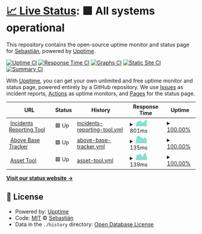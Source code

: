 # [📈 Live Status](https://sebastian-velasquez.dev): <!--live status--> **🟩 All systems operational**

This repository contains the open-source uptime monitor and status page for [Sebastián](https://www.sebastian-velasquez.dev), powered by [Upptime](https://github.com/upptime/upptime).

[![Uptime CI](https://github.com/dadapunk/upptime/workflows/Uptime%20CI/badge.svg)](https://github.com/dadapunk/upptime/actions?query=workflow%3A%22Uptime+CI%22)
[![Response Time CI](https://github.com/dadapunk/upptime/workflows/Response%20Time%20CI/badge.svg)](https://github.com/dadapunk/upptime/actions?query=workflow%3A%22Response+Time+CI%22)
[![Graphs CI](https://github.com/dadapunk/upptime/workflows/Graphs%20CI/badge.svg)](https://github.com/dadapunk/upptime/actions?query=workflow%3A%22Graphs+CI%22)
[![Static Site CI](https://github.com/dadapunk/upptime/workflows/Static%20Site%20CI/badge.svg)](https://github.com/dadapunk/upptime/actions?query=workflow%3A%22Static+Site+CI%22)
[![Summary CI](https://github.com/dadapunk/upptime/workflows/Summary%20CI/badge.svg)](https://github.com/dadapunk/upptime/actions?query=workflow%3A%22Summary+CI%22)

With [Upptime](https://upptime.js.org), you can get your own unlimited and free uptime monitor and status page, powered entirely by a GitHub repository. We use [Issues](https://github.com/dadapunk/upptime/issues) as incident reports, [Actions](https://github.com/dadapunk/upptime/actions) as uptime monitors, and [Pages](https://sebastian-velasquez.dev) for the status page.

<!--start: status pages-->
<!-- This summary is generated by Upptime (https://github.com/upptime/upptime) -->
<!-- Do not edit this manually, your changes will be overwritten -->
<!-- prettier-ignore -->
| URL | Status | History | Response Time | Uptime |
| --- | ------ | ------- | ------------- | ------ |
| <img alt="" src="https://icons.duckduckgo.com/ip3/incidents.irep-tech.com.ico" height="13"> [Incidents Reporting Tool](https://incidents.irep-tech.com) | 🟩 Up | [incidents-reporting-tool.yml](https://github.com/dadapunk/upptime/commits/HEAD/history/incidents-reporting-tool.yml) | <details><summary><img alt="Response time graph" src="./graphs/incidents-reporting-tool/response-time-week.png" height="20"> 801ms</summary><br><a href="https://sebastian-velasquez.dev/upptime/history/incidents-reporting-tool"><img alt="Response time 716" src="https://img.shields.io/endpoint?url=https%3A%2F%2Fraw.githubusercontent.com%2Fdadapunk%2Fupptime%2FHEAD%2Fapi%2Fincidents-reporting-tool%2Fresponse-time.json"></a><br><a href="https://sebastian-velasquez.dev/upptime/history/incidents-reporting-tool"><img alt="24-hour response time 1025" src="https://img.shields.io/endpoint?url=https%3A%2F%2Fraw.githubusercontent.com%2Fdadapunk%2Fupptime%2FHEAD%2Fapi%2Fincidents-reporting-tool%2Fresponse-time-day.json"></a><br><a href="https://sebastian-velasquez.dev/upptime/history/incidents-reporting-tool"><img alt="7-day response time 801" src="https://img.shields.io/endpoint?url=https%3A%2F%2Fraw.githubusercontent.com%2Fdadapunk%2Fupptime%2FHEAD%2Fapi%2Fincidents-reporting-tool%2Fresponse-time-week.json"></a><br><a href="https://sebastian-velasquez.dev/upptime/history/incidents-reporting-tool"><img alt="30-day response time 735" src="https://img.shields.io/endpoint?url=https%3A%2F%2Fraw.githubusercontent.com%2Fdadapunk%2Fupptime%2FHEAD%2Fapi%2Fincidents-reporting-tool%2Fresponse-time-month.json"></a><br><a href="https://sebastian-velasquez.dev/upptime/history/incidents-reporting-tool"><img alt="1-year response time 718" src="https://img.shields.io/endpoint?url=https%3A%2F%2Fraw.githubusercontent.com%2Fdadapunk%2Fupptime%2FHEAD%2Fapi%2Fincidents-reporting-tool%2Fresponse-time-year.json"></a></details> | <details><summary><a href="https://sebastian-velasquez.dev/upptime/history/incidents-reporting-tool">100.00%</a></summary><a href="https://sebastian-velasquez.dev/upptime/history/incidents-reporting-tool"><img alt="All-time uptime 99.73%" src="https://img.shields.io/endpoint?url=https%3A%2F%2Fraw.githubusercontent.com%2Fdadapunk%2Fupptime%2FHEAD%2Fapi%2Fincidents-reporting-tool%2Fuptime.json"></a><br><a href="https://sebastian-velasquez.dev/upptime/history/incidents-reporting-tool"><img alt="24-hour uptime 100.00%" src="https://img.shields.io/endpoint?url=https%3A%2F%2Fraw.githubusercontent.com%2Fdadapunk%2Fupptime%2FHEAD%2Fapi%2Fincidents-reporting-tool%2Fuptime-day.json"></a><br><a href="https://sebastian-velasquez.dev/upptime/history/incidents-reporting-tool"><img alt="7-day uptime 100.00%" src="https://img.shields.io/endpoint?url=https%3A%2F%2Fraw.githubusercontent.com%2Fdadapunk%2Fupptime%2FHEAD%2Fapi%2Fincidents-reporting-tool%2Fuptime-week.json"></a><br><a href="https://sebastian-velasquez.dev/upptime/history/incidents-reporting-tool"><img alt="30-day uptime 100.00%" src="https://img.shields.io/endpoint?url=https%3A%2F%2Fraw.githubusercontent.com%2Fdadapunk%2Fupptime%2FHEAD%2Fapi%2Fincidents-reporting-tool%2Fuptime-month.json"></a><br><a href="https://sebastian-velasquez.dev/upptime/history/incidents-reporting-tool"><img alt="1-year uptime 99.72%" src="https://img.shields.io/endpoint?url=https%3A%2F%2Fraw.githubusercontent.com%2Fdadapunk%2Fupptime%2FHEAD%2Fapi%2Fincidents-reporting-tool%2Fuptime-year.json"></a></details>
| <img alt="" src="https://icons.duckduckgo.com/ip3/abt.irep-tech.com.ico" height="13"> [Above Base Tracker](https://abt.irep-tech.com/) | 🟩 Up | [above-base-tracker.yml](https://github.com/dadapunk/upptime/commits/HEAD/history/above-base-tracker.yml) | <details><summary><img alt="Response time graph" src="./graphs/above-base-tracker/response-time-week.png" height="20"> 135ms</summary><br><a href="https://sebastian-velasquez.dev/upptime/history/above-base-tracker"><img alt="Response time 157" src="https://img.shields.io/endpoint?url=https%3A%2F%2Fraw.githubusercontent.com%2Fdadapunk%2Fupptime%2FHEAD%2Fapi%2Fabove-base-tracker%2Fresponse-time.json"></a><br><a href="https://sebastian-velasquez.dev/upptime/history/above-base-tracker"><img alt="24-hour response time 82" src="https://img.shields.io/endpoint?url=https%3A%2F%2Fraw.githubusercontent.com%2Fdadapunk%2Fupptime%2FHEAD%2Fapi%2Fabove-base-tracker%2Fresponse-time-day.json"></a><br><a href="https://sebastian-velasquez.dev/upptime/history/above-base-tracker"><img alt="7-day response time 135" src="https://img.shields.io/endpoint?url=https%3A%2F%2Fraw.githubusercontent.com%2Fdadapunk%2Fupptime%2FHEAD%2Fapi%2Fabove-base-tracker%2Fresponse-time-week.json"></a><br><a href="https://sebastian-velasquez.dev/upptime/history/above-base-tracker"><img alt="30-day response time 150" src="https://img.shields.io/endpoint?url=https%3A%2F%2Fraw.githubusercontent.com%2Fdadapunk%2Fupptime%2FHEAD%2Fapi%2Fabove-base-tracker%2Fresponse-time-month.json"></a><br><a href="https://sebastian-velasquez.dev/upptime/history/above-base-tracker"><img alt="1-year response time 157" src="https://img.shields.io/endpoint?url=https%3A%2F%2Fraw.githubusercontent.com%2Fdadapunk%2Fupptime%2FHEAD%2Fapi%2Fabove-base-tracker%2Fresponse-time-year.json"></a></details> | <details><summary><a href="https://sebastian-velasquez.dev/upptime/history/above-base-tracker">100.00%</a></summary><a href="https://sebastian-velasquez.dev/upptime/history/above-base-tracker"><img alt="All-time uptime 97.82%" src="https://img.shields.io/endpoint?url=https%3A%2F%2Fraw.githubusercontent.com%2Fdadapunk%2Fupptime%2FHEAD%2Fapi%2Fabove-base-tracker%2Fuptime.json"></a><br><a href="https://sebastian-velasquez.dev/upptime/history/above-base-tracker"><img alt="24-hour uptime 100.00%" src="https://img.shields.io/endpoint?url=https%3A%2F%2Fraw.githubusercontent.com%2Fdadapunk%2Fupptime%2FHEAD%2Fapi%2Fabove-base-tracker%2Fuptime-day.json"></a><br><a href="https://sebastian-velasquez.dev/upptime/history/above-base-tracker"><img alt="7-day uptime 100.00%" src="https://img.shields.io/endpoint?url=https%3A%2F%2Fraw.githubusercontent.com%2Fdadapunk%2Fupptime%2FHEAD%2Fapi%2Fabove-base-tracker%2Fuptime-week.json"></a><br><a href="https://sebastian-velasquez.dev/upptime/history/above-base-tracker"><img alt="30-day uptime 100.00%" src="https://img.shields.io/endpoint?url=https%3A%2F%2Fraw.githubusercontent.com%2Fdadapunk%2Fupptime%2FHEAD%2Fapi%2Fabove-base-tracker%2Fuptime-month.json"></a><br><a href="https://sebastian-velasquez.dev/upptime/history/above-base-tracker"><img alt="1-year uptime 97.82%" src="https://img.shields.io/endpoint?url=https%3A%2F%2Fraw.githubusercontent.com%2Fdadapunk%2Fupptime%2FHEAD%2Fapi%2Fabove-base-tracker%2Fuptime-year.json"></a></details>
| <img alt="" src="https://icons.duckduckgo.com/ip3/tools.irep-tech.com.ico" height="13"> [Asset Tool](https://tools.irep-tech.com/) | 🟩 Up | [asset-tool.yml](https://github.com/dadapunk/upptime/commits/HEAD/history/asset-tool.yml) | <details><summary><img alt="Response time graph" src="./graphs/asset-tool/response-time-week.png" height="20"> 139ms</summary><br><a href="https://sebastian-velasquez.dev/upptime/history/asset-tool"><img alt="Response time 132" src="https://img.shields.io/endpoint?url=https%3A%2F%2Fraw.githubusercontent.com%2Fdadapunk%2Fupptime%2FHEAD%2Fapi%2Fasset-tool%2Fresponse-time.json"></a><br><a href="https://sebastian-velasquez.dev/upptime/history/asset-tool"><img alt="24-hour response time 77" src="https://img.shields.io/endpoint?url=https%3A%2F%2Fraw.githubusercontent.com%2Fdadapunk%2Fupptime%2FHEAD%2Fapi%2Fasset-tool%2Fresponse-time-day.json"></a><br><a href="https://sebastian-velasquez.dev/upptime/history/asset-tool"><img alt="7-day response time 139" src="https://img.shields.io/endpoint?url=https%3A%2F%2Fraw.githubusercontent.com%2Fdadapunk%2Fupptime%2FHEAD%2Fapi%2Fasset-tool%2Fresponse-time-week.json"></a><br><a href="https://sebastian-velasquez.dev/upptime/history/asset-tool"><img alt="30-day response time 131" src="https://img.shields.io/endpoint?url=https%3A%2F%2Fraw.githubusercontent.com%2Fdadapunk%2Fupptime%2FHEAD%2Fapi%2Fasset-tool%2Fresponse-time-month.json"></a><br><a href="https://sebastian-velasquez.dev/upptime/history/asset-tool"><img alt="1-year response time 132" src="https://img.shields.io/endpoint?url=https%3A%2F%2Fraw.githubusercontent.com%2Fdadapunk%2Fupptime%2FHEAD%2Fapi%2Fasset-tool%2Fresponse-time-year.json"></a></details> | <details><summary><a href="https://sebastian-velasquez.dev/upptime/history/asset-tool">100.00%</a></summary><a href="https://sebastian-velasquez.dev/upptime/history/asset-tool"><img alt="All-time uptime 100.00%" src="https://img.shields.io/endpoint?url=https%3A%2F%2Fraw.githubusercontent.com%2Fdadapunk%2Fupptime%2FHEAD%2Fapi%2Fasset-tool%2Fuptime.json"></a><br><a href="https://sebastian-velasquez.dev/upptime/history/asset-tool"><img alt="24-hour uptime 100.00%" src="https://img.shields.io/endpoint?url=https%3A%2F%2Fraw.githubusercontent.com%2Fdadapunk%2Fupptime%2FHEAD%2Fapi%2Fasset-tool%2Fuptime-day.json"></a><br><a href="https://sebastian-velasquez.dev/upptime/history/asset-tool"><img alt="7-day uptime 100.00%" src="https://img.shields.io/endpoint?url=https%3A%2F%2Fraw.githubusercontent.com%2Fdadapunk%2Fupptime%2FHEAD%2Fapi%2Fasset-tool%2Fuptime-week.json"></a><br><a href="https://sebastian-velasquez.dev/upptime/history/asset-tool"><img alt="30-day uptime 100.00%" src="https://img.shields.io/endpoint?url=https%3A%2F%2Fraw.githubusercontent.com%2Fdadapunk%2Fupptime%2FHEAD%2Fapi%2Fasset-tool%2Fuptime-month.json"></a><br><a href="https://sebastian-velasquez.dev/upptime/history/asset-tool"><img alt="1-year uptime 100.00%" src="https://img.shields.io/endpoint?url=https%3A%2F%2Fraw.githubusercontent.com%2Fdadapunk%2Fupptime%2FHEAD%2Fapi%2Fasset-tool%2Fuptime-year.json"></a></details>

<!--end: status pages-->

[**Visit our status website →**](https://sebastian-velasquez.dev)

## 📄 License

- Powered by: [Upptime](https://github.com/upptime/upptime)
- Code: [MIT](./LICENSE) © [Sebastián](https://www.sebastian-velasquez.dev)
- Data in the `./history` directory: [Open Database License](https://opendatacommons.org/licenses/odbl/1-0/)
